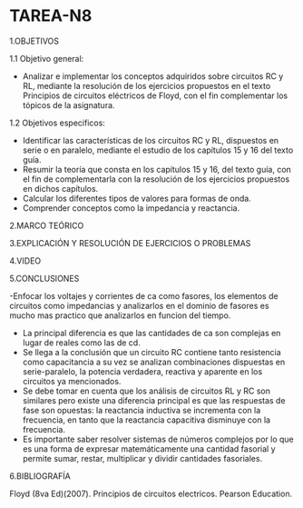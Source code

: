 # TAREA-N8




1.OBJETIVOS

1.1 Objetivo general:

- Analizar e implementar los conceptos adquiridos sobre circuitos RC y RL, mediante la resolución de los ejercicios propuestos en el texto Principios de circuitos eléctricos de Floyd, con el fin complementar los tópicos de la asignatura.

1.2 Objetivos especificos:

- Identificar las características de los circuitos RC y RL, dispuestos en serie o en paralelo, mediante el estudio de los capítulos 15 y 16 del texto guía.
- Resumir la teoría que consta en los capítulos 15 y 16, del texto guía, con el fin de complementarla con la resolución de los ejercicios propuestos en dichos capítulos.
- Calcular los diferentes tipos de valores para formas de onda.
- Comprender conceptos como la impedancia y reactancia.

2.MARCO TEÓRICO



3.EXPLICACIÓN Y RESOLUCIÓN DE EJERCICIOS O PROBLEMAS



4.VIDEO



5.CONCLUSIONES

-Enfocar los voltajes y corrientes de ca como fasores, los elementos de circuitos como impedancias y analizarlos en el dominio de fasores es mucho mas practico que analizarlos en funcion del tiempo.
- La principal diferencia es que las cantidades de ca son complejas en lugar de reales como las de cd.
- Se llega a la conclusión que un circuito RC contiene tanto resistencia como capacitancia a su vez se analizan combinaciones dispuestas en serie-paralelo, la potencia verdadera, reactiva y aparente en los circuitos ya mencionados.
- Se debe tomar en cuenta que los análisis de circuitos RL y RC son similares pero existe una diferencia principal es que las respuestas de fase son opuestas: la reactancia inductiva se incrementa con la frecuencia, en tanto que la reactancia capacitiva disminuye con la frecuencia.
- Es importante saber resolver sistemas de números complejos por lo que es una forma de expresar matemáticamente una cantidad fasorial y permite sumar, restar, multiplicar y dividir cantidades fasoriales.

6.BIBLIOGRAFÍA

Floyd (8va Ed)(2007). Principios de circuitos electricos. Pearson Education.

